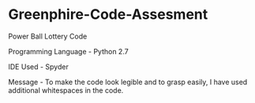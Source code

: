 # Greenphire-Code-Assesment

Power Ball Lottery Code

Programming Language - Python 2.7

IDE Used - Spyder

Message - To make the code look legible and to grasp easily, I have used additional whitespaces in the code.
